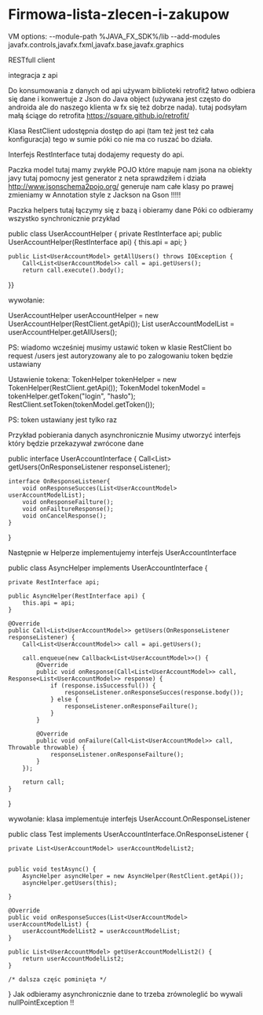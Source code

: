 # Firmowa-lista-zlecen-i-zakupow

VM options:
--module-path %JAVA_FX_SDK%/lib --add-modules javafx.controls,javafx.fxml,javafx.base,javafx.graphics

RESTfull client

integracja z api

Do konsumowania z danych od api używam biblioteki retrofit2 łatwo odbiera się dane i konwertuje z Json do Java object 
(używana jest często do androida ale do naszego klienta w fx się też dobrze nada). 
tutaj podsyłam małą ściąge do retrofita https://square.github.io/retrofit/

Klasa RestClient udostępnia dostęp do api (tam też jest też cała konfiguracja) tego w sumie póki co nie ma co ruszać bo działa.

Interfejs RestInterface tutaj dodajemy requesty do api.

Paczka model tutaj mamy zwykłe POJO które mapuje nam jsona na obiekty javy
tutaj pomocny jest generator z neta sprawdziłem i działa http://www.jsonschema2pojo.org/ generuje nam całe klasy
po prawej zmieniamy w Annotation style z Jackson na Gson !!!!!

Paczka helpers tutaj łączymy się z bazą i obieramy dane 
Póki co odbieramy wszystko synchronicznie 
przykład 

public class UserAccountHelper {
    private RestInterface api;
    public UserAccountHelper(RestInterface api) { this.api = api; }
    
    public List<UserAccountModel> getAllUsers() throws IOException {
        Call<List<UserAccountModel>> call = api.getUsers();
        return call.execute().body();
 }}
    
wywołanie:

UserAccountHelper userAccountHelper = new UserAccountHelper(RestClient.getApi());
List<UserAccountModel> userAccountModelList = userAccountHelper.getAllUsers();
 
 PS: wiadomo wcześniej musimy ustawić token w klasie RestClient bo request /users jest autoryzowany
 ale to po zalogowaniu token będzie ustawiany
 
Ustawienie tokena:
TokenHelper tokenHelper = new TokenHelper(RestClient.getApi());
TokenModel tokenModel = tokenHelper.getToken("login", "hasło");
RestClient.setToken(tokenModel.getToken());

PS: token ustawiany jest tylko raz

Przykład pobierania danych asynchronicznie
Musimy utworzyć interfejs który będzie przekazywał zwrócone dane 

public interface UserAccountInterface {
    Call<List<UserAccountModel>> getUsers(OnResponseListener responseListener);

    interface OnResponseListener{
        void onResponseSucces(List<UserAccountModel> userAccountModelList);
        void onResponseFailture();
        void onFailtureResponse();
        void onCancelResponse();
    }
}

Następnie w Helperze implementujemy interfejs UserAccountInterface

public class AsyncHelper implements UserAccountInterface {

    private RestInterface api;

    public AsyncHelper(RestInterface api) {
        this.api = api;
    }

    @Override
    public Call<List<UserAccountModel>> getUsers(OnResponseListener responseListener) {
        Call<List<UserAccountModel>> call = api.getUsers();

        call.enqueue(new Callback<List<UserAccountModel>>() {
            @Override
            public void onResponse(Call<List<UserAccountModel>> call, Response<List<UserAccountModel>> response) {
                if (response.isSuccessful()) {
                    responseListener.onResponseSucces(response.body());
                } else {
                    responseListener.onResponseFailture();
                }
            }

            @Override
            public void onFailure(Call<List<UserAccountModel>> call, Throwable throwable) {
                responseListener.onResponseFailture();
            }
        });

        return call;
    }
}

wywołanie:
klasa implementuje interfejs UserAccount.OnResponseListener

public class Test implements UserAccountInterface.OnResponseListener {

    private List<UserAccountModel> userAccountModelList2;


    public void testAsync() {
        AsyncHelper asyncHelper = new AsyncHelper(RestClient.getApi());
        asyncHelper.getUsers(this);

    }

    @Override
    public void onResponseSucces(List<UserAccountModel> userAccountModelList) {
        userAccountModelList2 = userAccountModelList;
    }

    public List<UserAccountModel> getUserAccountModelList2() {
        return userAccountModelList2;
    }
    
    /* dalsza częśc pominięta */
}
Jak odbieramy asynchronicznie dane to trzeba zrównoleglić bo wywali nullPointException !!


 
 
